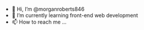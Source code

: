 - 👋 Hi, I’m @morganroberts846
- 🌱 I’m currently learning front-end web development
- 📫 How to reach me ...

